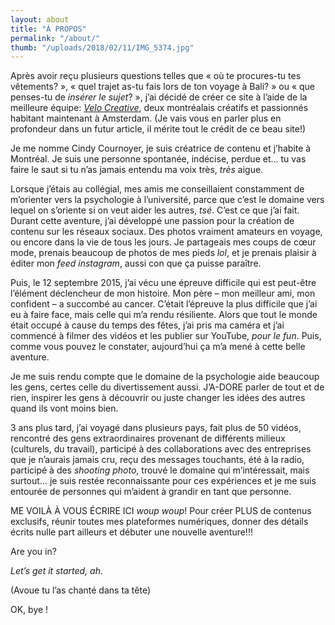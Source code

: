 ```yaml
---
layout: about
title: "À PROPOS"
permalink: "/about/"
thumb: "/uploads/2018/02/11/IMG_5374.jpg"
---
```

Après avoir reçu plusieurs questions telles que « où te procures-tu tes vêtements? », « quel trajet as-tu fais lors de ton voyage à Bali? » ou « que penses-tu de _insérer le sujet_? », j’ai décidé de créer ce site à l’aide de la meilleure équipe: [_Velo Creative_](www.velocreative.studio), deux montréalais créatifs et passionnés habitant maintenant à Amsterdam. (Je vais vous en parler plus en profondeur dans un futur article, il mérite tout le crédit de ce beau site!)

Je me nomme Cindy Cournoyer, je suis créatrice de contenu et j’habite à Montréal. Je suis une personne spontanée, indécise, perdue et… tu vas faire le saut si tu n’as jamais entendu ma voix très, _très_ aigue.

Lorsque j’étais au collégial, mes amis me conseillaient constamment de m’orienter vers la psychologie à l’université, parce que c’est le domaine vers lequel on s’oriente si on veut aider les autres, _tsé_. C’est ce que j’ai fait. Durant cette aventure, j’ai développé une passion pour la création de contenu sur les réseaux sociaux. Des photos vraiment amateurs en voyage, ou encore dans la vie de tous les jours. Je partageais mes coups de cœur mode, prenais beaucoup de photos de mes pieds _lol_, et je prenais plaisir à éditer mon _feed_ _instagram_, aussi con que ça puisse paraître.

Puis, le 12 septembre 2015, j’ai vécu une épreuve difficile qui est peut-être l’élément déclencheur de mon histoire. Mon père – mon meilleur ami, mon confident – a succombé au cancer. C’était l’épreuve la plus difficile que j’ai eu à faire face, mais celle qui m’a rendu résiliente. Alors que tout le monde était occupé à cause du temps des fêtes, j’ai pris ma caméra et j’ai commencé à filmer des vidéos et les publier sur YouTube, _pour le fun_. Puis, comme vous pouvez le constater, aujourd’hui ça m’a mené à cette belle aventure.

Je me suis rendu compte que le domaine de la psychologie aide beaucoup les gens, certes celle du divertissement aussi. J’A-DORE parler de tout et de rien, inspirer les gens à découvrir ou juste changer les idées des autres quand ils vont moins bien.

3 ans plus tard, j’ai voyagé dans plusieurs pays, fait plus de 50 vidéos, rencontré des gens extraordinaires provenant de différents milieux (culturels, du travail), participé à des collaborations avec des entreprises que je n’aurais jamais cru, reçu des messages touchants, été à la radio, participé à des _shooting photo_, trouvé le domaine qui m’intéressait, mais surtout… je suis restée reconnaissante pour ces expériences et je me suis entourée de personnes qui m’aident à grandir en tant que personne.

ME VOILÀ À VOUS ÉCRIRE ICI _woup woup_! Pour créer PLUS de contenus exclusifs, réunir toutes mes plateformes numériques, donner des détails écrits nulle part ailleurs et débuter une nouvelle aventure!!!

Are you in?

_Let’s get it started, ah_.

\(Avoue tu l’as chanté dans ta tête)

OK, bye !